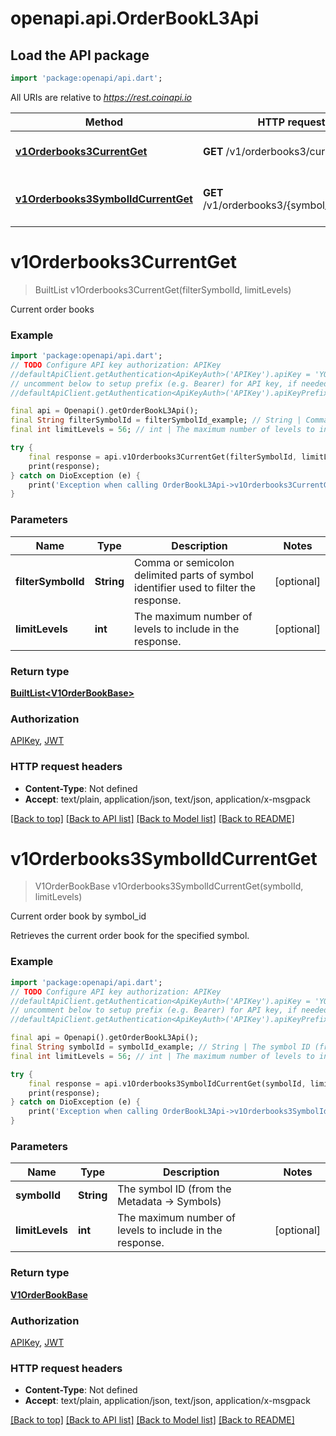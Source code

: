 # openapi.api.OrderBookL3Api

## Load the API package
```dart
import 'package:openapi/api.dart';
```

All URIs are relative to *https://rest.coinapi.io*

Method | HTTP request | Description
------------- | ------------- | -------------
[**v1Orderbooks3CurrentGet**](OrderBookL3Api.md#v1orderbooks3currentget) | **GET** /v1/orderbooks3/current | Current order books
[**v1Orderbooks3SymbolIdCurrentGet**](OrderBookL3Api.md#v1orderbooks3symbolidcurrentget) | **GET** /v1/orderbooks3/{symbol_id}/current | Current order book by symbol_id


# **v1Orderbooks3CurrentGet**
> BuiltList<V1OrderBookBase> v1Orderbooks3CurrentGet(filterSymbolId, limitLevels)

Current order books

### Example
```dart
import 'package:openapi/api.dart';
// TODO Configure API key authorization: APIKey
//defaultApiClient.getAuthentication<ApiKeyAuth>('APIKey').apiKey = 'YOUR_API_KEY';
// uncomment below to setup prefix (e.g. Bearer) for API key, if needed
//defaultApiClient.getAuthentication<ApiKeyAuth>('APIKey').apiKeyPrefix = 'Bearer';

final api = Openapi().getOrderBookL3Api();
final String filterSymbolId = filterSymbolId_example; // String | Comma or semicolon delimited parts of symbol identifier used to filter the response.
final int limitLevels = 56; // int | The maximum number of levels to include in the response.

try {
    final response = api.v1Orderbooks3CurrentGet(filterSymbolId, limitLevels);
    print(response);
} catch on DioException (e) {
    print('Exception when calling OrderBookL3Api->v1Orderbooks3CurrentGet: $e\n');
}
```

### Parameters

Name | Type | Description  | Notes
------------- | ------------- | ------------- | -------------
 **filterSymbolId** | **String**| Comma or semicolon delimited parts of symbol identifier used to filter the response. | [optional] 
 **limitLevels** | **int**| The maximum number of levels to include in the response. | [optional] 

### Return type

[**BuiltList&lt;V1OrderBookBase&gt;**](V1OrderBookBase.md)

### Authorization

[APIKey](../README.md#APIKey), [JWT](../README.md#JWT)

### HTTP request headers

 - **Content-Type**: Not defined
 - **Accept**: text/plain, application/json, text/json, application/x-msgpack

[[Back to top]](#) [[Back to API list]](../README.md#documentation-for-api-endpoints) [[Back to Model list]](../README.md#documentation-for-models) [[Back to README]](../README.md)

# **v1Orderbooks3SymbolIdCurrentGet**
> V1OrderBookBase v1Orderbooks3SymbolIdCurrentGet(symbolId, limitLevels)

Current order book by symbol_id

Retrieves the current order book for the specified symbol.

### Example
```dart
import 'package:openapi/api.dart';
// TODO Configure API key authorization: APIKey
//defaultApiClient.getAuthentication<ApiKeyAuth>('APIKey').apiKey = 'YOUR_API_KEY';
// uncomment below to setup prefix (e.g. Bearer) for API key, if needed
//defaultApiClient.getAuthentication<ApiKeyAuth>('APIKey').apiKeyPrefix = 'Bearer';

final api = Openapi().getOrderBookL3Api();
final String symbolId = symbolId_example; // String | The symbol ID (from the Metadata -> Symbols)
final int limitLevels = 56; // int | The maximum number of levels to include in the response.

try {
    final response = api.v1Orderbooks3SymbolIdCurrentGet(symbolId, limitLevels);
    print(response);
} catch on DioException (e) {
    print('Exception when calling OrderBookL3Api->v1Orderbooks3SymbolIdCurrentGet: $e\n');
}
```

### Parameters

Name | Type | Description  | Notes
------------- | ------------- | ------------- | -------------
 **symbolId** | **String**| The symbol ID (from the Metadata -> Symbols) | 
 **limitLevels** | **int**| The maximum number of levels to include in the response. | [optional] 

### Return type

[**V1OrderBookBase**](V1OrderBookBase.md)

### Authorization

[APIKey](../README.md#APIKey), [JWT](../README.md#JWT)

### HTTP request headers

 - **Content-Type**: Not defined
 - **Accept**: text/plain, application/json, text/json, application/x-msgpack

[[Back to top]](#) [[Back to API list]](../README.md#documentation-for-api-endpoints) [[Back to Model list]](../README.md#documentation-for-models) [[Back to README]](../README.md)

